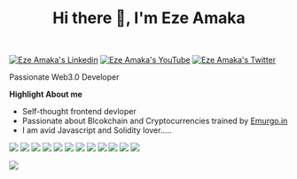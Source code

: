 <h1 align="center">Hi there 👋, I'm Eze Amaka</h1>
<br />
    
[![Eze Amaka's Linkedin](https://img.shields.io/badge/LinkedIn-0077B5?style=for-the-badge&logo=linkedin&logoColor=white)](https://www.linkedin.com/in/ezeamaka2/)
[![Eze Amaka's YouTube](https://img.shields.io/badge/YouTube-FF0000?style=for-the-badge&logo=youtube&logoColor=white)](https://www.youtube.com/channel/UCRE_G8F6PKckbBOdvwZEVsA)
[![Eze Amaka's Twitter](https://img.shields.io/badge/Twitter-1DA1F2?style=for-the-badge&logo=twitter&logoColor=white)](https://twitter.com/ezeamaka2)

<p>Passionate Web3.0 Developer</p>

**Highlight About me**
- Self-thought frontend devloper
- Passionate about Blcokchain and Cryptocurrencies
trained by [Emurgo.in](https://emurgo.in)
- I am avid Javascript and Solidity lover.....

<p>
<img src ="https://img.shields.io/badge/Ethereum-3C3C3D?style=for-the-badge&logo=Ethereum&logoColor=white"/>
<img src ="https://img.shields.io/badge/Solidity-3C3C3D?style=for-the-badge&logo=Solidity&logoColor=white"/>
<img src ="https://img.shields.io/badge/Smart Contract-3C3C3D?style=for-the-badge&logo=SmartContract&logoColor=white"/>
<img src ="https://img.shields.io/badge/React-20232A?style=for-the-badge&logo=react&logoColor=61DAFB"/>
<img src ="https://img.shields.io/badge/Redux-593D88?style=for-the-badge&logo=redux&logoColor=white"/>
<img src ="https://img.shields.io/badge/html5-%23E34F26.svg?style=for-the-badge&logo=html5&logoColor=white"/>
<img src ="https://img.shields.io/badge/javascript-%23323330.svg?style=for-the-badge&logo=javascript&logoColor=%23F7DF1E"/>
<img src ="https://img.shields.io/badge/typescript-%23007ACC.svg?style=for-the-badge&logo=typescript&logoColor=white"/>
<img src ="https://img.shields.io/badge/-hardhat-%23C21325?style=for-the-badge&logo=hardhat&logoColor=white)"/>
<img src ="https://img.shields.io/badge/-truffle-%23C21325?style=for-the-badge&logo=hardhat&logoColor=white)"/>
<img src ="https://img.shields.io/badge/-we3js-%23C21325?style=for-the-badge&logo=hardhat&logoColor=white)"/>
<img src ="https://img.shields.io/badge/-ethersjs-%23C21325?style=for-the-badge&logo=hardhat&logoColor=white)"/>
</p>

<img 
   src="https://github-readme-stats.vercel.app/api?username=ezeamaka2&show_icons=true&theme=tokyonight" 
/>
